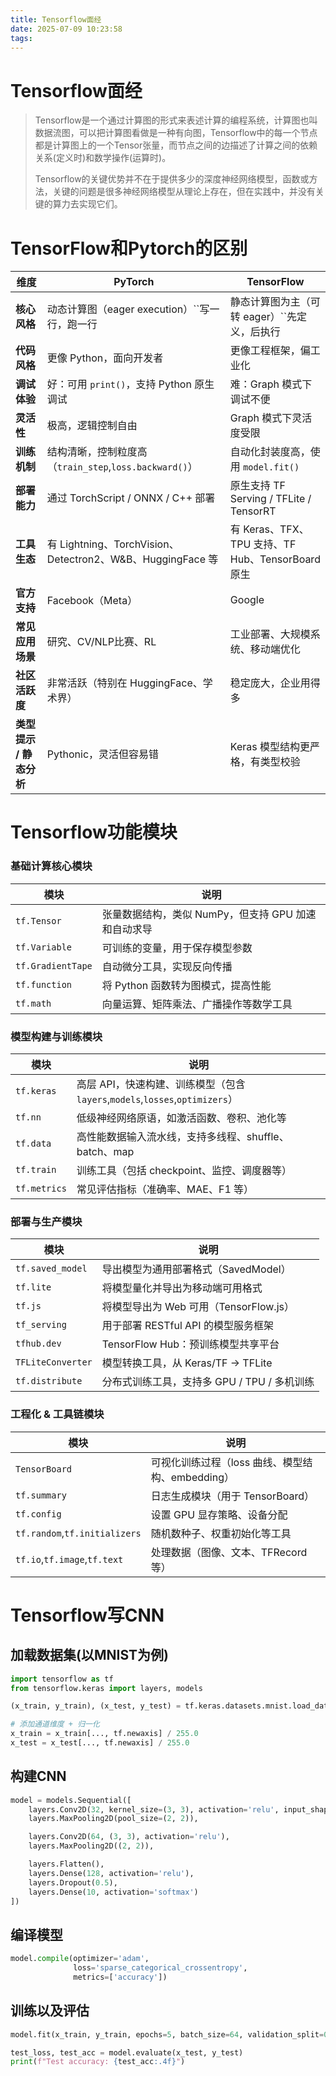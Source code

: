 ```yaml
---
title: Tensorflow面经
date: 2025-07-09 10:23:58
tags:
---
```

# Tensorflow面经

> Tensorflow是一个通过计算图的形式来表述计算的编程系统，计算图也叫数据流图，可以把计算图看做是一种有向图，Tensorflow中的每一个节点都是计算图上的一个Tensor张量，而节点之间的边描述了计算之间的依赖关系(定义时)和数学操作(运算时)。
>
> Tensorflow的关键优势并不在于提供多少的深度神经网络模型，函数或方法，关键的问题是很多神经网络模型从理论上存在，但在实践中，并没有关键的算力去实现它们。

# TensorFlow和Pytorch的区别

| 维度                          | PyTorch                                                    | TensorFlow                                        |
| ----------------------------- | ---------------------------------------------------------- | ------------------------------------------------- |
| **核心风格**            | 动态计算图（eager execution）``写一行，跑一行              | 静态计算图为主（可转 eager）``先定义，后执行      |
| **代码风格**            | 更像 Python，面向开发者                                    | 更像工程框架，偏工业化                            |
| **调试体验**            | 好：可用 `print()`，支持 Python 原生调试                 | 难：Graph 模式下调试不便                          |
| **灵活性**              | 极高，逻辑控制自由                                         | Graph 模式下灵活度受限                            |
| **训练机制**            | 结构清晰，控制粒度高（`train_step`,`loss.backward()`） | 自动化封装度高，使用 `model.fit()`              |
| **部署能力**            | 通过 TorchScript / ONNX / C++ 部署                         | 原生支持 TF Serving / TFLite / TensorRT           |
| **工具生态**            | 有 Lightning、TorchVision、Detectron2、W&B、HuggingFace 等 | 有 Keras、TFX、TPU 支持、TF Hub、TensorBoard 原生 |
| **官方支持**            | Facebook（Meta）                                           | Google                                            |
| **常见应用场景**        | 研究、CV/NLP比赛、RL                                       | 工业部署、大规模系统、移动端优化                  |
| **社区活跃度**          | 非常活跃（特别在 HuggingFace、学术界）                     | 稳定庞大，企业用得多                              |
| **类型提示 / 静态分析** | Pythonic，灵活但容易错                                     | Keras 模型结构更严格，有类型校验                  |


# Tensorflow功能模块


### **基础计算核心模块**

| 模块                | 说明                                                |
| ------------------- | --------------------------------------------------- |
| `tf.Tensor`       | 张量数据结构，类似 NumPy，但支持 GPU 加速和自动求导 |
| `tf.Variable`     | 可训练的变量，用于保存模型参数                      |
| `tf.GradientTape` | 自动微分工具，实现反向传播                          |
| `tf.function`     | 将 Python 函数转为图模式，提高性能                  |
| `tf.math`         | 向量运算、矩阵乘法、广播操作等数学工具              |



### **模型构建与训练模块**

| 模块           | 说明                                                                                 |
| -------------- | ------------------------------------------------------------------------------------ |
| `tf.keras`   | 高层 API，快速构建、训练模型（包含 `layers`,`models`,`losses`,`optimizers`） |
| `tf.nn`      | 低级神经网络原语，如激活函数、卷积、池化等                                           |
| `tf.data`    | 高性能数据输入流水线，支持多线程、shuffle、batch、map                                |
| `tf.train`   | 训练工具（包括 checkpoint、监控、调度器等）                                          |
| `tf.metrics` | 常见评估指标（准确率、MAE、F1 等）                                                   |


### **部署与生产模块**

| 模块                | 说明                                        |
| ------------------- | ------------------------------------------- |
| `tf.saved_model`  | 导出模型为通用部署格式（SavedModel）        |
| `tf.lite`         | 将模型量化并导出为移动端可用格式            |
| `tf.js`           | 将模型导出为 Web 可用（TensorFlow.js）      |
| `tf_serving`      | 用于部署 RESTful API 的模型服务框架         |
| `tfhub.dev`       | TensorFlow Hub：预训练模型共享平台          |
| `TFLiteConverter` | 模型转换工具，从 Keras/TF → TFLite         |
| `tf.distribute`   | 分布式训练工具，支持多 GPU / TPU / 多机训练 |


### **工程化 & 工具链模块**

| 模块                               | 说明                                             |
| ---------------------------------- | ------------------------------------------------ |
| `TensorBoard`                    | 可视化训练过程（loss 曲线、模型结构、embedding） |
| `tf.summary`                     | 日志生成模块（用于 TensorBoard）                 |
| `tf.config`                      | 设置 GPU 显存策略、设备分配                      |
| `tf.random`,`tf.initializers`  | 随机数种子、权重初始化等工具                     |
| `tf.io`,`tf.image`,`tf.text` | 处理数据（图像、文本、TFRecord等）               |


# Tensorflow写CNN

## 加载数据集(以MNIST为例)

```python
import tensorflow as tf
from tensorflow.keras import layers, models

(x_train, y_train), (x_test, y_test) = tf.keras.datasets.mnist.load_data()

# 添加通道维度 + 归一化
x_train = x_train[..., tf.newaxis] / 255.0
x_test = x_test[..., tf.newaxis] / 255.0

```


## 构建CNN

```python
model = models.Sequential([
    layers.Conv2D(32, kernel_size=(3, 3), activation='relu', input_shape=(28, 28, 1)),
    layers.MaxPooling2D(pool_size=(2, 2)),

    layers.Conv2D(64, (3, 3), activation='relu'),
    layers.MaxPooling2D((2, 2)),

    layers.Flatten(),
    layers.Dense(128, activation='relu'),
    layers.Dropout(0.5),
    layers.Dense(10, activation='softmax')
])
```

## 编译模型

```python
model.compile(optimizer='adam',
              loss='sparse_categorical_crossentropy',
              metrics=['accuracy'])

```

## 训练以及评估

```python
model.fit(x_train, y_train, epochs=5, batch_size=64, validation_split=0.1)

test_loss, test_acc = model.evaluate(x_test, y_test)
print(f"Test accuracy: {test_acc:.4f}")

```
